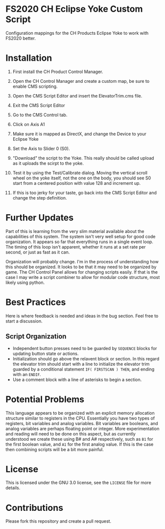 # FS2020 CH Eclipse Yoke Custom Script
Configuration mappings for the CH Products Eclipse Yoke to work with FS2020 better.

# Installation
1. First install the CH Product Control Manager. 

2. Open the CH Control Manager and create a custom map, be sure to enable CMS scripting.

3. Open the CMS Script Editor and insert the ElevatorTrim.cms file.

4. Exit the CMS Script Editor

5. Go to the CMS Control tab.

6. Click on Axis A1

7. Make sure it is mapped as DirectX, and change the Device to your Eclipse Yoke

8. Set the Axis to Slider 0 (S0).

9. "Download" the script to the Yoke. This really should be called upload as it uploads the scirpt to the yoke.

10. Test it by using the Test/Calibrate dialog. Moving the vertical scroll wheel on the yoke itself, not the one on the body,
you should see S0 start from a centered position with value 128 and increment up.

11. If this is too jerky for your taste, go back into the CMS Script Editor and change the step definition.

# Further Updates

Part of this is learning from the very slim material available about the capabilities of this system. The system
isn't very well setup for good code organization. It appears so far that everything runs in a single event loop.
The timing of this loop isn't apparent, whether it runs at a set rate per second, or just as fast as it can.

Organization will probably change. I'm in the process of understanding how this should be organized. It looks to be
that it may need to be organized by game. The CH Control Panel allows for changing scripts easily. If that is the 
case I may write a script combiner to allow for modular code structure, most likely using python.

# Best Practices

Here is where feedback is needed and ideas in the bug section. Feel free to start a discussion.

## Script Organization

* Independent button presses need to be guarded by `SEQUENCE` blocks for updating button state or actions.
* Initialization should go above the relavent block or section. In this regard the elevator trim should start
with a line to initialize the elevator trim guarded by a conditional statement `IF( FIRSTSCAN ) THEN`, and ending
with an `ENDIF`.
* Use a comment block with a line of asterisks to begin a section.

# Potential Problems

This language appears to be organized with an explicit memory allocation structure similar to registers in the CPU.
Essentially you have two types of registers, bit variables and analog variables. Bit variables are booleans, and analog
variables are perhaps floating point or integer. More experimentation and reading will need to be done on this aspect,
but as currently understood we create these using B# and A# respectively, such as `B1` for the first boolean value, and
`A1` for the first analog value. If this is the case then combining scripts will be a bit more painful.

# License

This is licensed under the GNU 3.0 license, see the `LICENSE` file for more details.

# Contributions

Please fork this repository and create a pull request.
